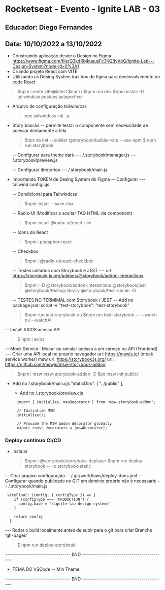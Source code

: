 # Rocketseat - Evento - Ignite LAB - 03

## Educador: Diego Fernandes

## Data: 10/10/2022 a 13/10/2022

- Construindo aplicação desde o Design no Figma
  -- https://www.figma.com/file/Q3kdRbjkueusFc3KG8yXoQ/Ignite-Lab---Design-System?node-id=0%3A1
- Criando projeto React com VITE
- Utilizando os Desing System trazidos do figma para desenvolvimento no code React

> $npm create vite@latest
> $npm i
> $npm run dev
> $npm install -D tailwindcss postcss autoprefixer

- Arquivo de configuração tailwindcss

  > npx tailwindcss init -p

- Story boocks
  -- permite testar o componente sem necessidade de acessar diretamente a tela

  > $npx sb init --builder @storybook/builder-vite --use-npm
  > $ npm run storybook

  -- Configurar para theme dark
  --- /.storybook/manager.js
  --- /.storybook/preview.js

  -- Configurar diretorios
  --- /.storybook/main.js

- Importando TOKEN de Desing System do Figma
  -- Configurar
  --- tailwind.config.cjs

  -- Condicional para Tailwindcss

  > $npm install --save clsx

  -- Radix-UI (Modificar e aceitar TAG HTML via component)

  > $npm install @radix-ui/react-slot

  -- Icons do React

  > $npm i phosphor-react

  -- Checkbox

  > $npm i @radix-ui/react-checkbox

  -- Testes unitarios com Storybook e JEST
  --- url: https://storybook.js.org/addons/@storybook/addon-interactions

  > $npm i -D @storybook/addon-interactions @storybook/jest @storybook/testing-library @storybook/test-runner -D

  -- TESTES NO TERMIMAL com Storybook / JEST
  -- Add no package.json script => "test-storybook": "test-storybook"

  > $npm run test-storybook 
  ou
  >$npm run test-storybook -- --watch ou --watchAll

-- Install AXIOS acesso API

> $ npm i axios

-- Mock Service : Mocar ou simular acesso a um serviço ou API (Frontend)
--- Criar uma API local no proprio navegador
url: https://mswjs.io/ (mock service worker) msw
url: https://storybook.js.org/
url: https://github.com/mswjs/msw-storybook-addon

> $npm i msw msw-storybook-addon -D
> $px msw init public/

- Add no /.storybook/main.cjs
  "staticDirs": [
  "../public"
  ],

  - Add no /.storybook/preview.cjs

  ```
    import { initialize, mswDecorator } from 'msw-storybook-addon';

    // Initialize MSW
    initialize();

    // Provide the MSW addon decorator globally
    export const decorators = [mswDecorator];
  ```

### Deploy continuo CI/CD

- Instalar
  > $npm i @storybook/storybook-deployer
  > $npm run deploy-storybook -- -o storybook-static

-- Criar arquivo configuração
-- /.git/workflows/deploy-docs.yml
-- Configurar quando publicado no GIT em dominio proprio não é necessario
-- /.storybook/main.js

```
 viteFinal: (config, { configType }) => {
    if (configType === 'PRODUCTION') {
      config.base = '/ignite-lab-design-system/'
    }

    return config
  }
```

--- Rodar o build localmente antes de subir para o git para criar Branche 'gh-pages'

> $ npm run deploy-storybook

--------------------------------- END ------------------------------------------

- TEMA DO VSCode
  -- Min Theme

--------------------------------- END ------------------------------------------
